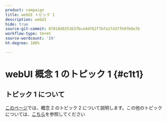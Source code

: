 ```yaml
---
product: campaign
title: webUI トピック 1
description: webUI
hide: true
source-git-commit: 07010d0253637bce4df62f7bfa1fd37fb9fb8e7b
workflow-type: tm+mt
source-wordcount: '19'
ht-degree: 100%

---
```


# webUI 概念 1 のトピック 1 {#c1t1}

## トピック 1 について

[このページ](../concept2/topic2.md)では、概念 2 のトピック 2 について説明します。この他のトピックについては、[こちら](../../automation/workflow/about-workflows.md)を参照してください